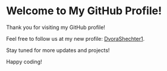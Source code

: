 # Welcome to My GitHub Profile!

Thank you for visiting my GitHub profile! 

Feel free to follow us at my new profile: [DvoraShechter1](https://github.com/DvoraShechter1).

Stay tuned for more updates and projects!

Happy coding!
